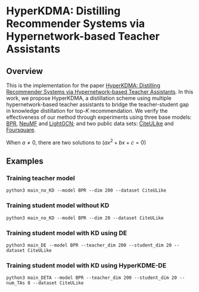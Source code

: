 # HyperKDMA: Distilling Recommender Systems via Hypernetwork-based Teacher Assistants

## Overview
This is the implementation for the paper [HyperKDMA: Distilling Recommender Systems via Hypernetwork-based Teacher Assistants](https://google.com). In this work, we propose HyperKDMA, a distillation scheme using multiple hypernetwork-based teacher assistants to bridge the teacher-student gap in knowledge distillation for top-$K$ recommendation. We verify the effectiveness of our method through experiments using three base models: [BPR](https://https://arxiv.org/abs/1205.2618), [NeuMF](https://https://arxiv.org/abs/1708.05031) and [LightGCN](https://https://arxiv.org/abs/2002.02126); and two public data sets: [CiteULike](https://https://github.com/js05212/citeulike-t) and [Foursquare](https://https://sites.google.com/site/yangdingqi/home/foursquare-dataset).

When $a \ne 0$, there are two solutions to $(ax^2 + bx + c = 0)$ 

## Examples
### Training teacher model
```
python3 main_no_KD --model BPR --dim 200 --dataset CiteULike 
```

### Training student model without KD
```
python3 main_no_KD --model BPR --dim 20 --dataset CiteULike 
```

### Training student model with KD using DE
```
python3 main_DE --model BPR --teacher_dim 200 --student_dim 20 --dataset CiteULike
```

### Training student model with KD using HyperKDME-DE 
```
python3 main_DETA --model BPR --teacher_dim 200 --student_dim 20 --num_TAs 8 --dataset CiteULike
```
